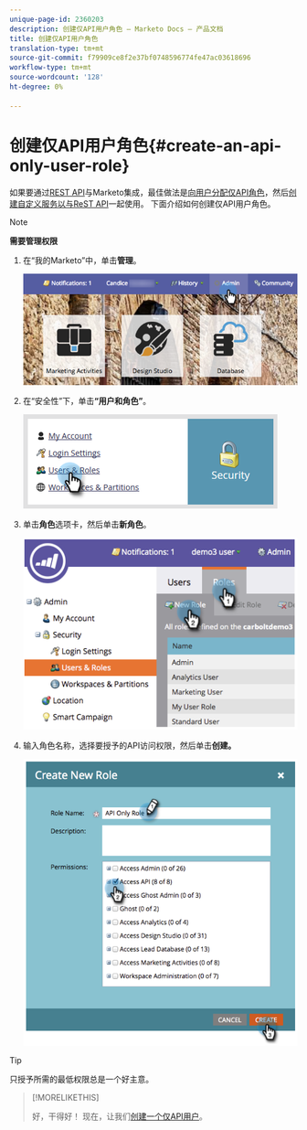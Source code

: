 ```yaml
---
unique-page-id: 2360203
description: 创建仅API用户角色 — Marketo Docs — 产品文档
title: 创建仅API用户角色
translation-type: tm+mt
source-git-commit: f79909ce8f2e37bf0748596774fe47ac03618696
workflow-type: tm+mt
source-wordcount: '128'
ht-degree: 0%

---
```



# 创建仅API用户角色{#create-an-api-only-user-role}

如果要通过[REST API](https://developers.marketo.com/documentation/rest/)与Marketo集成，最佳做法是[向用户分配仅API角色](/help/marketo/product-docs/administration/users-and-roles/create-an-api-only-user.md)，然后[创建自定义服务以与ReST API](/help/marketo/product-docs/administration/additional-integrations/create-a-custom-service-for-use-with-rest-api.md)一起使用。 下面介绍如何创建仅API用户角色。

>[!NOTE]
>
>**需要管理权限**

1. 在“我的Marketo”中，单击&#x200B;**管理**。

   ![](assets/adminhand-1.png)

1. 在“安全性”下，单击&#x200B;**“用户和角色”**。

   ![](assets/two.png)

1. 单击&#x200B;**角色**&#x200B;选项卡，然后单击&#x200B;**新角色**。

   ![](assets/image2014-9-16-13-3a47-3a12.png)

1. 输入角色名称，选择要授予的API访问权限，然后单击&#x200B;**创建。**

   ![](assets/image2014-9-16-13-3a47-3a36.png)

>[!TIP]
>
>只授予所需的最低权限总是一个好主意。

>[!MORELIKETHIS]
>
>好，干得好！ 现在，让我们[创建一个仅API用户](/help/marketo/product-docs/administration/users-and-roles/create-an-api-only-user-role.md)。
